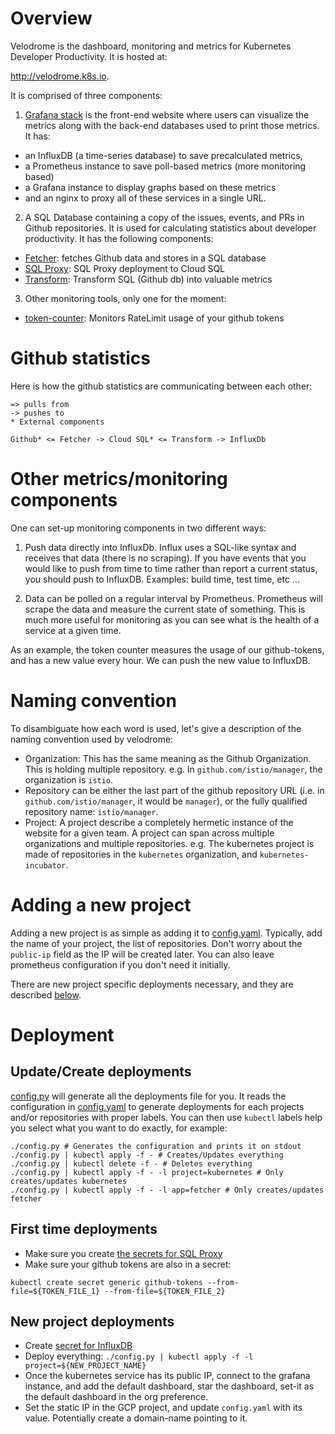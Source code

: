 Overview
========

Velodrome is the dashboard, monitoring and metrics for Kubernetes Developer
Productivity. It is hosted at:

http://velodrome.k8s.io.

It is comprised of three components:

1. [Grafana stack](grafana-stack/) is the front-end website where users can
  visualize the metrics along with the back-end databases used to print those
  metrics. It has:
  * an InfluxDB (a time-series database) to save precalculated metrics,
  * a Prometheus instance to save poll-based metrics (more monitoring
  based)
  * a Grafana instance to display graphs based on these metrics
  * and an nginx to proxy all of these services in a single URL.

2. A SQL Database containing a copy of the issues, events, and PRs in Github
repositories. It is used for calculating statistics about developer
productivity. It has the following components:
  * [Fetcher](fetcher/): fetches Github data and stores in a SQL database
  * [SQL Proxy](mysql/): SQL Proxy deployment to Cloud SQL
  * [Transform](transform/): Transform SQL (Github db) into valuable metrics

3. Other monitoring tools, only one for the moment:
  * [token-counter](token-counter/): Monitors RateLimit usage of your github
    tokens

Github statistics
=================

Here is how the github statistics are communicating between each other:

```
=> pulls from
-> pushes to
* External components

Github* <= Fetcher -> Cloud SQL* <= Transform -> InfluxDb
```

Other metrics/monitoring components
===================================

One can set-up monitoring components in two different ways:

1. Push data directly into InfluxDb. Influx uses a SQL-like syntax and
receives that data (there is no scraping). If you have events that you would
like to push from time to time rather than report a current status, you should
push to InfluxDB. Examples: build time, test time, etc ...

2. Data can be polled on a regular interval by Prometheus. Prometheus will
scrape the data and measure the current state of something. This is much more
useful for monitoring as you can see what is the health of a service at a given
time.

As an example, the token counter measures the usage of our github-tokens, and
has a new value every hour. We can push the new value to InfluxDB.

Naming convention
=================

To disambiguate how each word is used, let's give a description of the naming
convention used by velodrome:
- Organization: This has the same meaning as the Github Organization. This is
  holding multiple repository. e.g. In `github.com/istio/manager`, the
  organization is `istio`.
- Repository can be either the last part of the github repository URL (i.e. in
  `github.com/istio/manager`, it would be `manager`), or the fully qualified
  repository name: `istio/manager`.
- Project: A project describe a completely hermetic instance of the website for
  a given team. A project can span across multiple organizations and multiple
  repositories. e.g. The kubernetes project is made of repositories in the
  `kubernetes` organization, and `kubernetes-incubator`.

Adding a new project
====================

Adding a new project is as simple as adding it to [config.yaml](config.yaml).
Typically, add the name of your project, the list of repositories. Don't worry
about the `public-ip` field as the IP will be created later. You can also leave
prometheus configuration if you don't need it initially.

There are new project specific deployments necessary, and they are
described [below](#new-project-deployments).

Deployment
==========

Update/Create deployments
-------------------------

[config.py](config.py) will generate all the deployments file for you. It reads
the configuration in [config.yaml](config.yaml) to generate deployments for each
projects and/or repositories with proper labels. You can then use `kubectl`
labels help you select what you want to do exactly, for example:

```
./config.py # Generates the configuration and prints it on stdout
./config.py | kubectl apply -f - # Creates/Updates everything
./config.py | kubectl delete -f - # Deletes everything
./config.py | kubectl apply -f - -l project=kubernetes # Only creates/updates kubernetes
./config.py | kubectl apply -f - -l app=fetcher # Only creates/updates fetcher
```

First time deployments
----------------------

- Make sure you create
  [the secrets for SQL Proxy](mysql/#set-up-google-cloud-sql-proxy)
- Make sure your github tokens are also in a secret:

```
kubectl create secret generic github-tokens --from-file=${TOKEN_FILE_1} --from-file=${TOKEN_FILE_2}
```

New project deployments
-----------------------

- Create [secret for InfluxDB](grafana-stack/#first-time-only)
- Deploy everything: `./config.py | kubectl apply -f -l project=${NEW_PROJECT_NAME}`
- Once the kubernetes service has its public IP, connect to the grafana instance, and add the
  default dashboard, star the dashboard, set-it as the default dashboard in the
  org preference.
- Set the static IP in the GCP project, and update `config.yaml` with its
  value. Potentially create a domain-name pointing to it.
